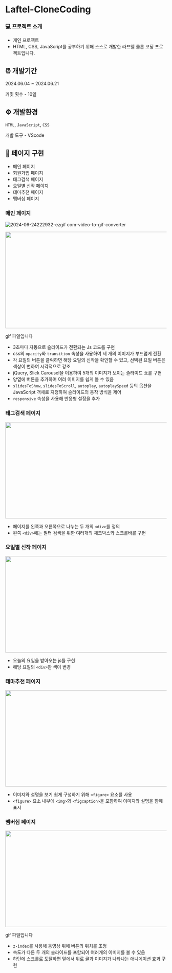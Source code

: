 # Laftel-CloneCoding
### 💻 프로젝트 소개

- 개인 프로젝트
- HTML, CSS, JavaScript를 공부하기 위해 스스로 개발한 라프텔 클론 코딩 프로젝트입니다.

## ⏰ 개발기간

2024.06.04 ~ 2024.06.21

커밋 횟수 - 10일

## ⚙️ 개발환경

`HTML`, `JavaScript`, `CSS`

개발 도구 - VScode

## 📄 페이지 구현
- 메인 페이지
- 회원가입 페이지
- 태그검색 페이지
- 요일별 신작 페이지
- 테마추천 페이지
- 멤버십 페이지



### 메인 페이지

![2024-06-24222932-ezgif com-video-to-gif-converter](https://github.com/dongju2ee/Laftel_CloneCoding/assets/171718522/52a98d88-4778-4971-8436-d67d7a5525c9)
<!-- ![스크린샷 2024-06-25 164043](https://github.com/dongju2ee/Laftel_CloneCoding/assets/171718522/46791c51-ffc6-45d2-af8a-83606466b3b3) -->
<img src="https://github.com/dongju2ee/Laftel_CloneCoding/assets/171718522/46791c51-ffc6-45d2-af8a-83606466b3b3" width="600" height="300"/>

gif 파일입니다
- 3초마다 자동으로 슬라이드가 전환되는 Js 코드를 구현
- css의 `opacity`와 `transition` 속성을 사용하여 세 개의 이미지가 부드럽게 전환
- 각 요일의 버튼을 클릭하면 해당 요일의 신작을 확인할 수 있고, 선택된 요일 버튼은 색상이 변하여 시각적으로 강조
-  jQuery, Slick Carousel을 이용하여 5개의 이미지가 보이는 슬라이드 쇼를 구현
- 양옆에 버튼을 추가하여 여러 이미지를 쉽게 볼 수 있음
- `slidesToShow`, `slidesToScroll`, `autoplay`, `autoplaySpeed` 등의 옵션을 JavaScript 객체로 지정하여 슬라이드의 동작 방식을 제어
- `responsive` 속성을 사용해 반응형 설정을 추가

### 태그검색 페이지
<!-- ![스크린샷 2024-06-25 164412](https://github.com/dongju2ee/Laftel_CloneCoding/assets/171718522/e814df07-04ca-4d37-bac8-5b7f1a85cb03) -->
<img src="https://github.com/dongju2ee/Laftel_CloneCoding/assets/171718522/e814df07-04ca-4d37-bac8-5b7f1a85cb03" width="600" height="300"/>

- 페이지를 왼쪽과 오른쪽으로 나누는 두 개의 `<div>`를 정의
- 왼쪽 `<div>`에는 필터 검색을 위한 여러개의 체크박스와 스크롤바를 구현



### 요일별 신작 페이지
<!-- ![스크린샷 2024-06-25 164513](https://github.com/dongju2ee/Laftel_CloneCoding/assets/171718522/d92133c9-4034-4f82-bbd0-4ed4e3b5bc54) -->
<img src="https://github.com/dongju2ee/Laftel_CloneCoding/assets/171718522/d92133c9-4034-4f82-bbd0-4ed4e3b5bc54" width="600" height="300"/>

- 오늘의 요일을 받아오는 js를 구현
- 해당 요일의 `<div>`만 색이 변경



### 테마추천 페이지
<!-- ![스크린샷 2024-06-25 164556](https://github.com/dongju2ee/Laftel_CloneCoding/assets/171718522/7427839b-c87d-41d8-a45d-72602fcdc384) -->
<img src="https://github.com/dongju2ee/Laftel_CloneCoding/assets/171718522/7427839b-c87d-41d8-a45d-72602fcdc384" width="600" height="300"/>

- 이미지와 설명을 보기 쉽게 구성하기 위해 `<figure>` 요소를 사용
- `<figure>` 요소 내부에 `<img>`와 `<figcaption>`을 포함하여 이미지와 설명을 함께 표시



### 멤버십 페이지
<!-- ![2024-06-25182901-ezgif com-video-to-gif-converter](https://github.com/dongju2ee/Laftel_CloneCoding/assets/171718522/5c4373af-b539-428a-83e1-a5e684f4ec61) -->
<img src="https://github.com/dongju2ee/Laftel_CloneCoding/assets/171718522/5c4373af-b539-428a-83e1-a5e684f4ec61" width="600" height="300"/>

gif 파일입니다
- `z-index`를 사용해 동영상 위에 버튼의 위치를 조정
- 속도가 다른 두 개의 슬라이드를 포함되어 여러개의 이미지를 볼 수 있음   
- 하단에 스크롤로 도달하면 밑에서 위로 글과 이미지가 나타나는 애니메이션 효과 구현
